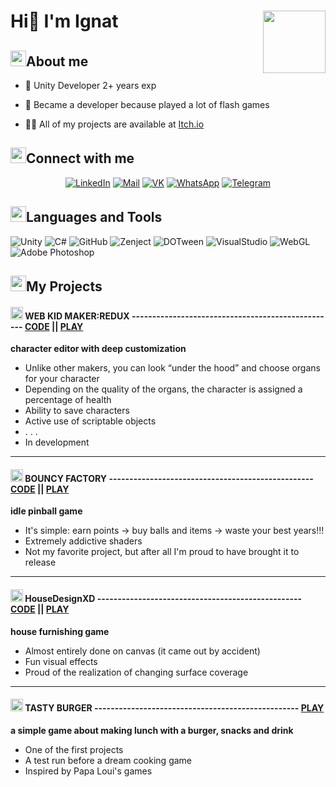 <div id="header">
  <h1><img align="right" src= "https://i.giphy.com/media/v1.Y2lkPTc5MGI3NjExZnp0azczb2xnN3cxNjAyNHVlcTRieWVuNm8xaHlndnVvcW1tdzJicCZlcD12MV9pbnRlcm5hbF9naWZfYnlfaWQmY3Q9Zw/3oKIPnAiaMCws8nOsE/giphy.gif" width="100">Hi👋 I'm Ignat</h1>
</div>

<div id="about">
<h2><img src="https://i.giphy.com/media/v1.Y2lkPTc5MGI3NjExa2Iyb295cWNoMTB3aTl5aWdicmU4OWp5Yjl3aHowMzUwc3dkeXprOSZlcD12MV9pbnRlcm5hbF9naWZfYnlfaWQmY3Q9cw/LpisVQR89FBaE6EXSh/giphy.gif" width="25">About me</h2>

- 🥎 Unity Developer 2+ years exp

- 🏓 Became a developer because played a lot of flash games

- 👨‍💻 All of my projects are available at [Itch.io](https://fucinkarbur.itch.io)
</div>

<div id="contacts" align="center">
<h2 align="left"><img src="https://i.giphy.com/media/v1.Y2lkPTc5MGI3NjExdDA3MG91ejZkNHZwdTRyMXJiNG1lNm5oaTN1aWM4aGZzNGVhYmpsaiZlcD12MV9pbnRlcm5hbF9naWZfYnlfaWQmY3Q9cw/RLyZHYZFXBJnPiLooF/giphy.gif" width="25">Connect with me</h2>
<a href="https://www.linkedin.com/in/ignat-bragimskiy-085a1a324/" target="blank">
  <img src="https://img.shields.io/badge/LinkedIn-blue?style=for-the-badge&logo=linkedin&logoColor=white" alt="LinkedIn"/></a>
<a href="mailto:umskunat@gmail.com" target="blank">
  <img src="https://img.shields.io/badge/Mail-red?style=for-the-badge&logo=gmail&logoColor=white" alt="Mail"/></a>
<a href="https://vk.com/fucinkarbur" target="blank">
  <img src="https://img.shields.io/badge/VK-blue?style=for-the-badge&logo=vk&logoColor=white" alt="VK"/></a>
<a href="https://wa.me/+79119443674" target="blank">
  <img src="https://img.shields.io/badge/WhatsApp-green?style=for-the-badge&logo=whatsapp&logoColor=white" alt="WhatsApp"/></a>
<a href="https://t.me/fucinkarbur" target="blank">
  <img src="https://img.shields.io/badge/Telegram-blue?style=for-the-badge&logo=telegram&logoColor=white" alt="Telegram"/></a>
</div>

<div id="stack">
<h2 align="left"><img src="https://i.giphy.com/media/v1.Y2lkPTc5MGI3NjExb3pyd2E2ZzZrbngzMW9qdjRkOHg2OXBuNGg0Y3BmaW5tYmVqb2NwZCZlcD12MV9pbnRlcm5hbF9naWZfYnlfaWQmY3Q9cw/ihH80CKEmNG0Ady5wj/giphy.gif" width="25">Languages and Tools</h2>

![Unity](https://img.shields.io/badge/Unity-black?style=for-the-badge&logo=unity&logoColor=grey)
![C#](https://img.shields.io/badge/Csharp-black?style=for-the-badge&logo=sharp&logoColor=purple)
![GitHub](https://img.shields.io/badge/gitHub-black?style=for-the-badge&logo=GitHub&logoColor=E0FFFF)
![Zenject](https://img.shields.io/badge/Zenject-black?style=for-the-badge&logo=zendesk&logoColor=green)
![DOTween](https://img.shields.io/badge/DOTween-black?style=for-the-badge&logo=accenture&logoColor=48D1CC)
![VisualStudio](https://img.shields.io/badge/VisualStudio-black?style=for-the-badge&logo=V&logoColor=blue)
![WebGL](https://img.shields.io/badge/webgl-black?style=for-the-badge&logo=WebGL&logoColor=red)
![Adobe Photoshop](https://img.shields.io/badge/photoshop-black?style=for-the-badge&logo=adobephotoshop&logoColor=blue)
</div>

<div id="projects">
<h2 align="left"><img src="https://i.giphy.com/media/v1.Y2lkPTc5MGI3NjExcWR3NmU0MmZqZzVxcDYyZjhxd3Y5ODAxbzlsM2lpY2I5dXp0eHJobSZlcD12MV9pbnRlcm5hbF9naWZfYnlfaWQmY3Q9cw/wZg4ypRndM8Mo51GXI/giphy.gif" width="25">My Projects</h2>

<h4>
<img src="https://i.giphy.com/media/v1.Y2lkPTc5MGI3NjExaDZtMDNsZDd4bGVobjQ3bGZmb2M1ejlocDJxd2t2amh1MWQ3ZHVrZiZlcD12MV9pbnRlcm5hbF9naWZfYnlfaWQmY3Q9cw/7zMpRQRR4gZTg8BRn5/giphy.gif" width="20"/>
WEB KID MAKER:REDUX --------------------------------------------------
  <a href="https://github.com/fucinKarbur/WebKidMaker-Redux">CODE</a>
  ||
  <a href="https://yandex.ru/games/app/294619?draft=true&lang=ru">PLAY</a>
</h4>

<b>character editor with deep customization</b>
- Unlike other makers, you can look “under the hood” and choose organs for your character 
- Depending on the quality of the organs, the character is assigned a percentage of health 
- Ability to save characters 
- Active use of scriptable objects 
- . . . 
- In development 

---

<h4>
<img src="https://i.giphy.com/media/v1.Y2lkPTc5MGI3NjExaDZtMDNsZDd4bGVobjQ3bGZmb2M1ejlocDJxd2t2amh1MWQ3ZHVrZiZlcD12MV9pbnRlcm5hbF9naWZfYnlfaWQmY3Q9cw/7zMpRQRR4gZTg8BRn5/giphy.gif" width="20"/>
BOUNCY FACTORY --------------------------------------------------
  <a href="https://github.com/fucinKarbur/BounceFactory">CODE</a>
  ||
  <a href="https://fucinkarbur.itch.io/bouncy-factory">PLAY</a>
</h4>

<b>idle pinball game</b>
- It's simple: earn points -> buy balls and items -> waste your best years!!! 
- Extremely addictive shaders 
- Not my favorite project, but after all I'm proud to have brought it to release 

---

<h4>
<img src="https://i.giphy.com/media/v1.Y2lkPTc5MGI3NjExaDZtMDNsZDd4bGVobjQ3bGZmb2M1ejlocDJxd2t2amh1MWQ3ZHVrZiZlcD12MV9pbnRlcm5hbF9naWZfYnlfaWQmY3Q9cw/7zMpRQRR4gZTg8BRn5/giphy.gif" width="20"/>
HouseDesignXD --------------------------------------------------
  <a href="https://github.com/fucinKarbur/HouseDesignerXD">CODE</a>
  ||
  <a href="https://fucinkarbur.itch.io/hdxd">PLAY</a>
</h4>

<b>house furnishing game</b>

- Almost entirely done on canvas (it came out by accident)
- Fun visual effects
- Proud of the realization of changing surface coverage

---

<h4>
<img src="https://i.giphy.com/media/v1.Y2lkPTc5MGI3NjExaDZtMDNsZDd4bGVobjQ3bGZmb2M1ejlocDJxd2t2amh1MWQ3ZHVrZiZlcD12MV9pbnRlcm5hbF9naWZfYnlfaWQmY3Q9cw/7zMpRQRR4gZTg8BRn5/giphy.gif" width="20"/>
TASTY BURGER --------------------------------------------------
  <a href="https://fucinkarbur.itch.io/tasty-burger">PLAY</a>
</h4>

<b>a simple game about making lunch with a burger, snacks and drink</b>

- One of the first projects 
- A test run before a dream cooking game 
- Inspired by Papa Loui's games 

</div>